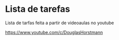 # Lista de tarefas


Lista de tarfas feita a partir de videoaulas no youtube

https://www.youtube.com/c/DouglasHorstmann


